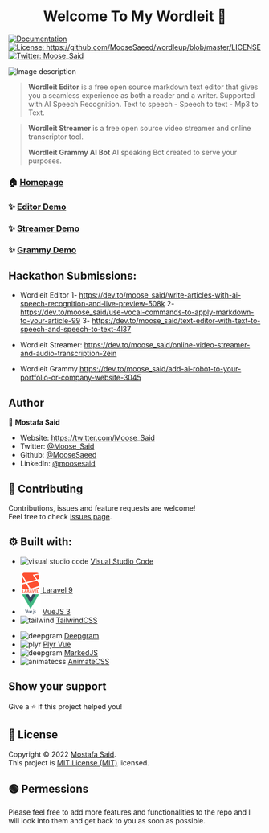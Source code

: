 <h1 align="center">Welcome To My Wordleit 👋</h1>
<p>
  <a href="https://wordleit.herokuapp.com/wordleiteditor#learnmore" target="_blank">
    <img alt="Documentation" src="https://img.shields.io/badge/documentation-yes-brightgreen.svg" />
  </a>
  <a href="https://github.com/MooseSaeed/wordleup/blob/master/LICENSE" target="_blank">
    <img alt="License: https://github.com/MooseSaeed/wordleup/blob/master/LICENSE" src="https://img.shields.io/badge/License-https://opensource.org/licenses/MIT-yellow.svg" />
  </a>
  <a href="https://twitter.com/Moose_Said" target="_blank">
    <img alt="Twitter: Moose_Said" src="https://img.shields.io/twitter/follow/Moose_Said.svg?style=social" />
  </a>
</p>

![Image description](https://dev-to-uploads.s3.amazonaws.com/uploads/articles/ejr7d77zv0jhg3epbfxv.png)

> **Wordleit Editor** is a free open source markdown text editor that gives you a seamless experience as both a reader and a writer. Supported with AI Speech Recognition. Text to speech - Speech to text - Mp3 to Text.

> **Wordleit Streamer** is a free open source video streamer and online transcriptor tool.
>
> **Wordleit Grammy AI Bot** AI speaking Bot created to serve your purposes.

### 🏠 [Homepage](https://wordleit.herokuapp.com/)

### ✨ [Editor Demo](https://wordleit.herokuapp.com/wordleiteditor)

### ✨ [Streamer Demo](https://wordleit.herokuapp.com/streamer)

### ✨ [Grammy Demo](https://wordleit.herokuapp.com/grammy)

## Hackathon Submissions: 
- Wordleit Editor
1- https://dev.to/moose_said/write-articles-with-ai-speech-recognition-and-live-preview-508k
2- https://dev.to/moose_said/use-vocal-commands-to-apply-markdown-to-your-article-99
3- https://dev.to/moose_said/text-editor-with-text-to-speech-and-speech-to-text-4l37

- Wordleit Streamer:
https://dev.to/moose_said/online-video-streamer-and-audio-transcription-2ein

- Wordleit Grammy
https://dev.to/moose_said/add-ai-robot-to-your-portfolio-or-company-website-3045

## Author

👤 **Mostafa Said**

-   Website: https://twitter.com/Moose_Said
-   Twitter: [@Moose_Said](https://twitter.com/Moose_Said)
-   Github: [@MooseSaeed](https://github.com/MooseSaeed)
-   LinkedIn: [@moosesaid](https://linkedin.com/in/moosesaid)

## 🤝 Contributing

Contributions, issues and feature requests are welcome!<br />Feel free to check [issues page](<[issues](https://github.com/MooseSaeed/wordleup/issues)>).

## ⚙️ Built with:

<ul>
                <li>
                    <div>
                        <img
                            class="inline-block"
                            src="https://code.visualstudio.com/assets/branding/app-icon.png"
                            alt="visual studio code"
                            width="40"
                            height="40"
                        />
                        <a
                            href="https://code.visualstudio.com/"
                            target="_blank"
                            class="ml-2"
                            >Visual Studio Code</a
                        >
                    </div>
                </li>
            </ul>
<ul>
<li>
<div>
<img
class="inline-block"
src="https://raw.githubusercontent.com/devicons/devicon/master/icons/laravel/laravel-plain-wordmark.svg"
alt="laravel"
width="40"
height="40"/><a
class="ml-2"
target="\_blank"
href="https://laravel.com/"> Laravel 9</a>

</div>
</li>
<li>
<div>
<img
class="inline-block"
src="https://raw.githubusercontent.com/devicons/devicon/master/icons/vuejs/vuejs-original-wordmark.svg"
alt="vuejs"
width="40"
height="40"
/>
<a
class="ml-2"
href="https://vuejs.org/"
target="_blank"
>VueJS 3</a
>
                    </div>
                </li>
                <li>
                    <div>
                        <img
                            class="inline-block"
                            src="https://www.vectorlogo.zone/logos/tailwindcss/tailwindcss-icon.svg"
                            alt="tailwind"
                            width="40"
                            height="40"
                        />
                        <a
                            class="ml-2"
                            href="https://tailwindcss.com/"
                            target="_blank"
                            >TailwindCSS</a
                        >
                    </div>
                </li>
            </ul>
            <ul>
                <li>
                    <div>
                        <img
                            class="inline-block"
                            src="https://avatars.githubusercontent.com/u/17422641?s=200"
                            alt="deepgram"
                            width="40"
                            height="40"
                        />
                        <a
                            class="ml-2"
                            href="https://deepgram.com/"
                            target="_blank"
                            >Deepgram</a
                        >
                    </div>
                </li>
                <li>
                    <div>
                        <img
                            class="inline-block"
                            src="https://user-images.githubusercontent.com/23579958/143738613-d374adcf-24b8-4f44-8e75-673d5681c1a5.png"
                            alt="plyr"
                            height="20"
                        />
                        <a
                            class="ml-2"
                            href="https://github.com/redxtech/vue-plyr"
                            target="_blank"
                            >Plyr Vue</a
                        >
                    </div>
                </li>
                <li>
                    <div>
                        <img
                            class="inline-block"
                            src="https://marked.js.org/img/logo-black.svg"
                            alt="deepgram"
                            width="40"
                            height="40"
                        />
                        <a
                            class="ml-2"
                            href="https://marked.js.org/"
                            target="_blank"
                            >MarkedJS</a
                        >
                    </div>
                </li>
                <li>
                    <div>
                        <img
                            class="inline-block"
                            src="https://i.ibb.co/SKVJRns/animatecss.png"
                            alt="animatecss"
                            width="40"
                            height="40"
                        />
                        <a
                            class="ml-2"
                            href="https://animate.style/"
                            target="_blank"
                            >AnimateCSS</a
                        >
                    </div>
                </li>
            </ul>

## Show your support

Give a ⭐️ if this project helped you!

## 📝 License

Copyright © 2022 [Mostafa Said](https://github.com/MooseSaeed).<br />
This project is [MIT License (MIT)](https://github.com/MooseSaeed/wordleup/blob/master/LICENSE) licensed.

## 🟢 Permessions

Please feel free to add more features and functionalities to the repo and I will look into them and get back to you as soon as possible.
